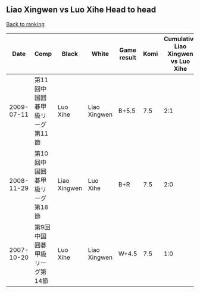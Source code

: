 ## Liao Xingwen vs Luo Xihe Head to head

[Back to ranking](../../index.md)




| **Date** | **Comp** | **Black** | **White** | **Game result** | **Komi** | **Cumulative Liao Xingwen vs Luo Xihe** | **Liao Xingwen streak** | **Luo Xihe streak** | 
| --- | --- | --- | --- | --- | --- | --- | --- | --- |
| 2009-07-11 | 第11回中国囲碁甲級リーグ第11節 | Luo Xihe | Liao Xingwen | B+5.5 | 7.5 | 2:1 | 0 | 1 | 
| 2008-11-29 | 第10回中国囲碁甲級リーグ第18節 | Liao Xingwen | Luo Xihe | B+R | 7.5 | 2:0 | 2 | 0 | 
| 2007-10-20 | 第9回中国囲碁甲級リーグ第14節 | Luo Xihe | Liao Xingwen | W+4.5 | 7.5 | 1:0 | 1 | 0 |




